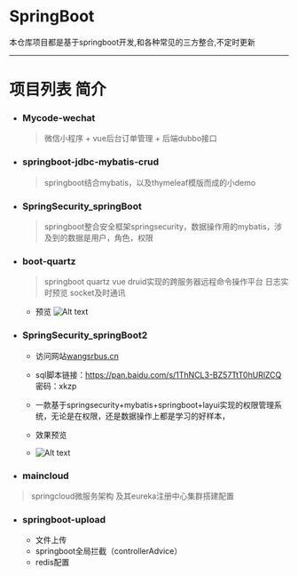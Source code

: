 # SpringBoot  
  本仓库项目都是基于springboot开发,和各种常见的三方整合,不定时更新

---

# 项目列表 简介

-  ### Mycode-wechat
   >  微信小程序 + vue后台订单管理 + 后端dubbo接口 
-  ###  springboot-jdbc-mybatis-crud 
   > springboot结合mybatis，以及thymeleaf模版而成的小demo

-  ### SpringSecurity_springBoot
   > springboot整合安全框架springsecurity，数据操作用的mybatis，涉及到的数据是用户，角色，权限 
 
-  ###  boot-quartz 
   >  springboot quartz vue druid实现的跨服务器远程命令操作平台 
   >  日志实时预览 socket及时通讯
   - 预览
       ![Alt text](https://github.com/wangsrGit119/SpringBoot/blob/master/boot-quartz/images/releaseTask.png)

-  ### SpringSecurity_springBoot2

    - 访问网站[wangsrbus.cn](http://wangsrbus.cn) 

    - sql脚本链接：https://pan.baidu.com/s/1ThNCL3-BZ57TtT0hURlZCQ 密码：xkzp

    - 一款基于springsecurity+mybatis+springboot+layui实现的权限管理系统，无论是在权限，还是数据操作上都是学习的好样本，

    - 效果预览
    - ![Alt text](https://images2018.cnblogs.com/blog/1377204/201808/1377204-20180811141223183-585321616.gif)
-  ###  maincloud
 > springcloud微服务架构 及其eureka注册中心集群搭建配置
 
-  ###  springboot-upload	 
   -  文件上传 
   -  springboot全局拦截（controllerAdvice）
   -  redis配置
 

